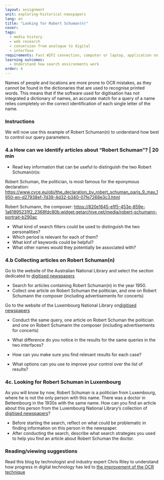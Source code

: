 ```yaml
---
layout: assignment
unit: exploring-historical-newspapers
lang: en
title: "Looking for Robert Schuman(n)"
cover:
tags:
  - media history
  - web research
  - conversion from analogue to digital
  - interfase
requirements: Fast WIFI connection, computer or laptop, application on laptop or computer to view video,
learning outcomes:
  - Understand how search environments work  
order: 4
---
```


Names of people and locations are more prone to OCR mistakes, as they cannot be found in the dictionaries that are used to recognise printed words. This means that if the software used for digitisation has not integrated a dictionary of names, an accurate match for a query of a name relies completely on the correct identification of each single letter of the name. 

<!-- more -->

<!-- briefing-student -->

### Instructions
<!-- section-contents -->
We will now use this example of Robert Schuman(n) to understand how best to control our query parameters. 

<!-- section -->

### 4.a How can we identify articles about “Robert Schuman”? | 20 min
<!-- section-contents -->

- Read key information that can be useful to distinguish the two Robert Schuman(n)s:

Robert Schuman, the politician, is most famous for the eponymous declaration:  https://www.cvce.eu/obj/the_declaration_by_robert_schuman_paris_9_may_1950-en-d27938ef-7d39-4d32-b340-07fe7268e3c3.html 

Robert Schumann, the composer: https://820e1645-e1f5-453e-859e-1a81895231f2_2368fdc80b.widget.getarchive.net/media/robert-schumann-portrait-b290ac 

- What kind of search filters could be used to distinguish the two personalities? 
- Which period is relevant for each of them?
- What kinf of keywords could be helpful?
- What other names would they potentially be associated with?


<!-- section -->

### 4.b Collecting articles on Robert Schuman(n) 
<!-- section-contents -->

Go to the website of the Australian National Library and select the section dedicated to [digitised newspapers](https://trove.nla.gov.au)
- Search for articles containing Robert Schuman(n) in the year 1950.
- Collect one article on Robert Schuman the politician, and one on Robert Schumann the composer (including 
  advertisements for concerts)

Go to the website of the Luxembourg National Library on[digitised newspapers](http://www.eluxemburgensia.lu) 
- Conduct the same query, one article on Robert Schuman the politician and one on Robert Schumann the composer (including 
  advertisements for concerts)

- What difference do you notice in the results for the same queries in the two interfaces?
- How can you make sure you find relevant results for each case? 
- What options can you use to improve your control over the list of results?

<!-- section -->


### 4c. Looking for Robert Schuman in Luxembourg
<!-- section-contents -->

As you will know by now, Robert Schuman is a politician from Luxembourg, where he is not the only person with this name.
There was a doctor in Bettembourg in the 1930s with the same name. How can you find an article about this person from the Luxembourg National Library’s collection of [digitised newspapers](http://www.eluxemburgensia.lu)?

- Before starting the search, reflect on what could be problematic in finding information on this person in the newspaper. 
- After conducting the search, describe what search strategies you used to help you find an article about Robert Schuman the doctor. 

<!-- section -->

### Reading/viewing suggestions
<!-- section-contents -->
Read this blog by technologist and industry expert Chris Riley to understand how progress in digital technology has led to [the improvement of the OCR technique](https://community.aiim.org/blogs/chris-riley%20ecmp%20ioap/2010/10/05/modern-ocr-has-game)  

<!-- briefing-teacher --> 




